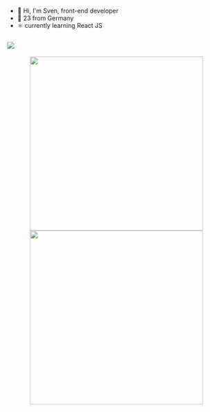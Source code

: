 - 👋 Hi, I'm Sven, front-end developer
- 🌱 23 from Germany 
- :atom_symbol: currently learning React JS

![](https://komarev.com/ghpvc/?username=svenrisse)
---

<p align = "center">
  <img src = "https://github-readme-stats.vercel.app/api/top-langs/?username=svenrisse&layout=compact&theme=react&hide_border=true" width = 400>
  <img src = "https://github-readme-streak-stats.herokuapp.com?user=svenrisse&theme=react&hide_border=true" width = 400>
</p>
